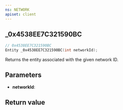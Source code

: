 ```yaml
---
ns: NETWORK
apiset: client
---
```

## _0x4538EE7C321590BC

```c
// 0x4538EE7C321590BC
Entity _0x4538EE7C321590BC(int networkId);
```

Returns the entity associated with the given network ID.

## Parameters
* **networkId**:

## Return value

